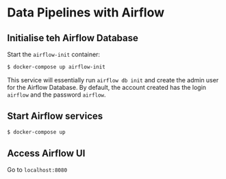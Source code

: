 # Data Pipelines with Airflow

## Initialise teh Airflow Database

Start the `airflow-init` container:

```sh
$ docker-compose up airflow-init
```

This service will essentially run `airflow db init` and create the admin user for the Airflow Database. By default, the account created has the login `airflow` and the password `airflow`.

## Start Airflow services

```sh
$ docker-compose up
```

## Access Airflow UI

Go to `localhost:8080`